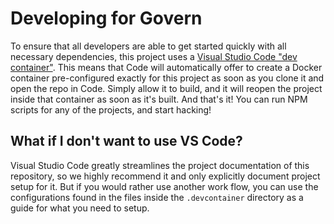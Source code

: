 # Developing for Govern

To ensure that all developers are able to get started quickly with all necessary dependencies, this
project uses a [Visual Studio Code "dev container"](https://code.visualstudio.com/docs/remote/containers).
This means that Code will automatically offer to create a Docker container pre-configured exactly
for this project as soon as you clone it and open the repo in Code. Simply allow it to build, and
it will reopen the project inside that container as soon as it's built. And that's it! You can run
NPM scripts for any of the projects, and start hacking!

## What if I don't want to use VS Code?

Visual Studio Code greatly streamlines the project documentation of this repository, so we highly
recommend it and only explicitly document project setup for it. But if you would rather use another
work flow, you can use the configurations found in the files inside the `.devcontainer` directory
as a guide for what you need to setup.